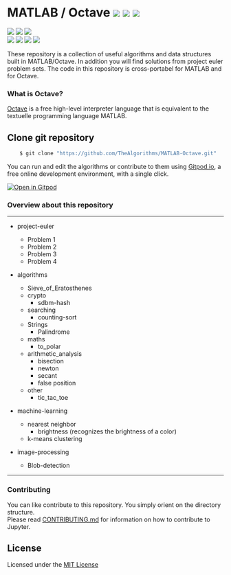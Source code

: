# MATLAB / Octave  ![](https://img.shields.io/github/forks/TheAlgorithms/MATLAB-Octave?style=social) ![](https://img.shields.io/github/stars/TheAlgorithms/MATLAB-Octave?style=social) ![](https://img.shields.io/github/watchers/TheAlgorithms/MATLAB-Octave?style=social) <br>

![](https://img.shields.io/github/repo-size/TheAlgorithms/MATLAB-Octave) ![](https://img.shields.io/github/downloads/TheAlgorithms/MATLAB-Octave/total) ![](https://img.shields.io/github/license/TheAlgorithms/MATLAB-Octave?color=red)<br>
![](https://img.shields.io/github/issues/TheAlgorithms/MATLAB-Octave?color=green) ![](https://img.shields.io/github/issues-pr/TheAlgorithms/MATLAB-Octave?color=green) ![](https://img.shields.io/github/last-commit/TheAlgorithms/MATLAB-Octave) ![](https://img.shields.io/github/contributors/TheAlgorithms/MATLAB-Octave)

These repository is a collection of useful algorithms and data structures built in MATLAB/Octave. In addition you will find solutions from project euler problem sets. The code in this repository is cross-portabel for MATLAB and for Octave.

### What is Octave?

[Octave](https://www.gnu.org/software/octave/) is a free high-level interpreter language that is equivalent to the textuelle programming language MATLAB.

## Clone git repository

```sh
    $ git clone "https://github.com/TheAlgorithms/MATLAB-Octave.git"
```

You can run and edit the algorithms or contribute to them using [Gitpod.io](https://www.gitpod.io/), a free online development environment, with a single click.

[![Open in Gitpod](https://gitpod.io/button/open-in-gitpod.svg)](http://gitpod.io/#https://github.com/TheAlgorithms/MATLAB-Octave)



### Overview about this repository

---

* project-euler
  * Problem 1
  * Problem 2
  * Problem 3
  * Problem 4

* algorithms
  * Sieve_of_Eratosthenes
  * crypto
    * sdbm-hash
  * searching
    * counting-sort
  * Strings
    * Palindrome
  * maths
    * to_polar
  * arithmetic_analysis
    * bisection
    * newton
    * secant
    * false position
  * other
    * tic_tac_toe
  

* machine-learning
  * nearest neighbor
     * brightness (recognizes the brightness of a color)
  * k-means clustering

* image-processing
  * Blob-detection


---

### Contributing

You can like contribute to this repository. You simply orient on the directory structure.<br>
Please read [CONTRIBUTING.md](CONTRIBUTING.md) for information on how to contribute to Jupyter.


## License

Licensed under the [MIT License](LICENSE) 
